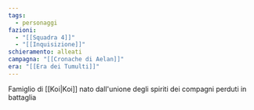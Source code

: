 ```yaml
---
tags:
  - personaggi
fazioni:
  - "[[Squadra 4]]"
  - "[[Inquisizione]]"
schieramento: alleati
campagna: "[[Cronache di Aelan]]"
era: "[[Era dei Tumulti]]"
---
```

Famiglio di [[Koi|Koi]] nato dall'unione degli spiriti dei compagni perduti in battaglia